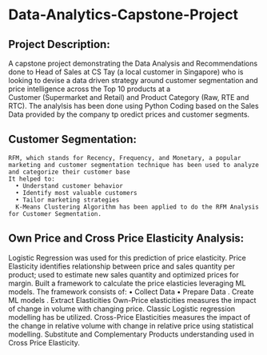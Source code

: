 # Data-Analytics-Capstone-Project
## Project Description: 
  A capstone project demonstrating the Data Analysis and Recommendations done to Head of Sales at CS Tay (a local customer in Singapore) who is looking to devise a data driven strategy around customer segmentation and price intelligence across the Top 10 products at a     
  Customer (Supermarket and Retail) and Product Category (Raw, RTE and RTC).  The analylsis has been done using Python Coding based on the Sales Data provided by the company tp oredict prices and customer segments.
## Customer Segmentation:
    RFM, which stands for Recency, Frequency, and Monetary, a popular marketing and customer segmentation technique has been used to analyze and categorize their customer base
    It helped to:
      • Understand customer behavior
      • Identify most valuable customers
      • Tailor marketing strategies
      K-Means Clustering Algorithm has been applied to do the RFM Analysis for Customer Segmentation.  
## Own Price and Cross Price Elasticity Analysis:
  Logistic Regression was used for this prediction of price elasticity. Price Elasticity identifies relationship between price and sales quantity per product; used to estimate new sales quantity and optimized prices for margin.
  Built a framework to calculate the price elasticies leveraging ML models.  The framework consists of:
      • Collect Data
      • Prepare Data
      . Create ML models
      . Extract Elasticities
  Own-Price elasticities measures the impact of change in volume with changing price.  Classic Logistic regression modelling has be utilized.
  Cross-Price Elasticities measures the impact of the change in relative volume with change in relative price using statistical modelling. Substitute and Complementary Products understanding used in Cross Price Elasticity.
  
